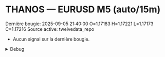 # THANOS — EURUSD M5 (auto/15m)
Dernière bougie: 2025-09-05 21:40:00  O=1.17183  H=1.17221  L=1.17173  C=1.17216
Source active: twelvedata_repo

- Aucun signal sur la dernière bougie.

<details><summary>Debug</summary>

- TD_API_KEY manquant.

</details>